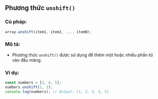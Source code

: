 ## Phương thức `unshift()`

### Cú pháp:

```js
array.unshift(item1, item2, ..., itemN);
```

### Mô tả:

- Phương thức `unshift()` được sử dụng để thêm một hoặc nhiều phần tử vào đầu mảng.

### Ví dụ:

```js
const numbers = [3, 4, 5];
numbers.unshift(1, 2);
console.log(numbers); // Output: [1, 2, 3, 4, 5]
```
